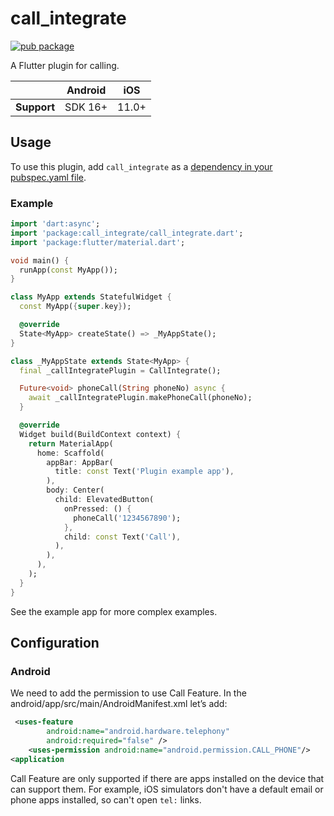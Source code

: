 # call_integrate

[![pub package](https://img.shields.io/pub/v/url_launcher.svg)](https://pub.dev/packages/url_launcher)

A Flutter plugin for calling.

|             | Android | iOS   |
|-------------|---------|-------|
| **Support** | SDK 16+ | 11.0+ |

## Usage

To use this plugin, add `call_integrate` as a [dependency in your pubspec.yaml file](https://flutter.dev/platform-plugins/).

### Example

<?code-excerpt "lib/basic.dart (basic-example)"?>
```dart
import 'dart:async';
import 'package:call_integrate/call_integrate.dart';
import 'package:flutter/material.dart';

void main() {
  runApp(const MyApp());
}

class MyApp extends StatefulWidget {
  const MyApp({super.key});

  @override
  State<MyApp> createState() => _MyAppState();
}

class _MyAppState extends State<MyApp> {
  final _callIntegratePlugin = CallIntegrate();

  Future<void> phoneCall(String phoneNo) async {
    await _callIntegratePlugin.makePhoneCall(phoneNo);
  }

  @override
  Widget build(BuildContext context) {
    return MaterialApp(
      home: Scaffold(
        appBar: AppBar(
          title: const Text('Plugin example app'),
        ),
        body: Center(
          child: ElevatedButton(
            onPressed: () {
              phoneCall('1234567890');
            },
            child: const Text('Call'),
          ),
        ),
      ),
    );
  }
}
```

See the example app for more complex examples.

## Configuration

### Android

We need to add the permission to use Call Feature.
In the android/app/src/main/AndroidManifest.xml let’s add:
```xml
 <uses-feature
        android:name="android.hardware.telephony"
        android:required="false" />
    <uses-permission android:name="android.permission.CALL_PHONE"/>
<application

```

Call Feature are only supported if there are apps installed on the device that can
support them. For example, iOS simulators don't have a default email or phone
apps installed, so can't open `tel:` links.

